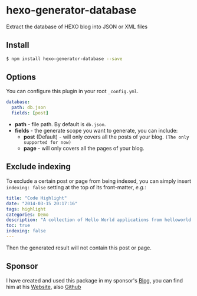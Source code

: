 # hexo-generator-database
Extract the database of HEXO blog into JSON or XML files

## Install

``` bash
$ npm install hexo-generator-database --save
```

## Options

You can configure this plugin in your root `_config.yml`.

``` yaml
database:
  path: db.json
  fields: [post]
```

- **path** - file path. By default is `db.json`.
- **fields** - the generate scope you want to generate, you can include:
  * **post** (Default) - will only covers all the posts of your blog. `(The only supported for now)`
  * **page** - will only covers all the pages of your blog.

## Exclude indexing

To exclude a certain post or page from being indexed, you can simply insert `indexing: false` setting at the top of its front-matter, *e.g.*:

```yml
title: "Code Highlight"
date: "2014-03-15 20:17:16"
tags: highlight
categories: Demo
description: "A collection of Hello World applications from helloworld.org."
toc: true
indexing: false
---
```

Then the generated result will not contain this post or page.

## Sponsor
I have created and used this package in my sponsor's [Blog](https://blog.richiebartlett.com/), you can find him at his [Website](https://richiebartlett.com/), also [Github](https://github.com/lorezyra)
